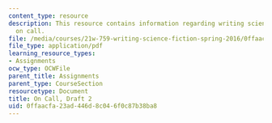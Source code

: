 ```yaml
---
content_type: resource
description: This resource contains information regarding writing science fiction
  on call.
file: /media/courses/21w-759-writing-science-fiction-spring-2016/0ffaacfa23ad446d8c046f0c87b38ba8_MIT21W_759S16_OnCall2.pdf
file_type: application/pdf
learning_resource_types:
- Assignments
ocw_type: OCWFile
parent_title: Assignments
parent_type: CourseSection
resourcetype: Document
title: On Call, Draft 2
uid: 0ffaacfa-23ad-446d-8c04-6f0c87b38ba8
---
```


